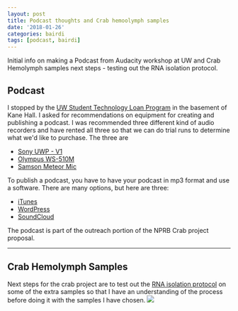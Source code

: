 ```yaml
---
layout: post
title: Podcast thoughts and Crab hemoolymph samples
date: '2018-01-26'
categories: bairdi
tags: [podcast, bairdi]
---
```


Initial info on making a Podcast from Audacity workshop at UW and Crab Hemolymph samples next steps - testing out the RNA isolation protocol.


## Podcast

I stopped by the [UW Student Technology Loan Program](https://stlp.uw.edu/#/equipment) in the basement of Kane Hall. I asked for recommendations on equipment for creating and publishing a podcast. I was recommended three different kind of audio recorders and have rented all three so that we can do trial runs to determine what we'd like to purchase. The three are 
- [Sony UWP - V1](https://www.cte.uw.edu/w/images/6/69/Sony_WMS_Manual.pdf)
- [Olympus WS-510M](http://www.olympusamerica.com/files/oima_cckb/ws-520M_ws-510M_ws-500M_ws-400S_Detailed_Instructions_en.pdf)
- [Samson Meteor Mic](http://www.samsontech.com/site_media/legacy_docs/Meteor%20Mic_OM_v1.pdf)

To publish a podcast, you have to have your podcast in mp3 format and use a software. There are many options, but here are three:
- [iTunes](https://create.blubrry.com/manual/podcast-promotion/submit-podcast-to-itunes/)
- [WordPress](http://www.wpbeginner.com/wp-tutorials/step-by-step-guide-how-to-start-a-podcast-with-wordpress/)
- [SoundCloud](https://on.soundcloud.com/creator-guide/podcasting)

The podcast is part of the outreach portion of the NPRB Crab project proposal. 

------

## Crab Hemolymph Samples

Next steps for the crab project are to test out the [RNA isolation protocol](https://github.com/RobertsLab/resources/blob/master/protocols/rna_isolation_rnazol_rt.md) on some of the extra samples so that I have an understanding of the process before doing it with the samples I have chosen. 
![](http://owl.fish.washington.edu/scaphapoda/grace/Crab-samples-for-RNA-extraction.png)
